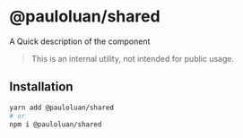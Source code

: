 # @pauloluan/shared

A Quick description of the component

> This is an internal utility, not intended for public usage.

## Installation

```sh
yarn add @pauloluan/shared
# or
npm i @pauloluan/shared
```
